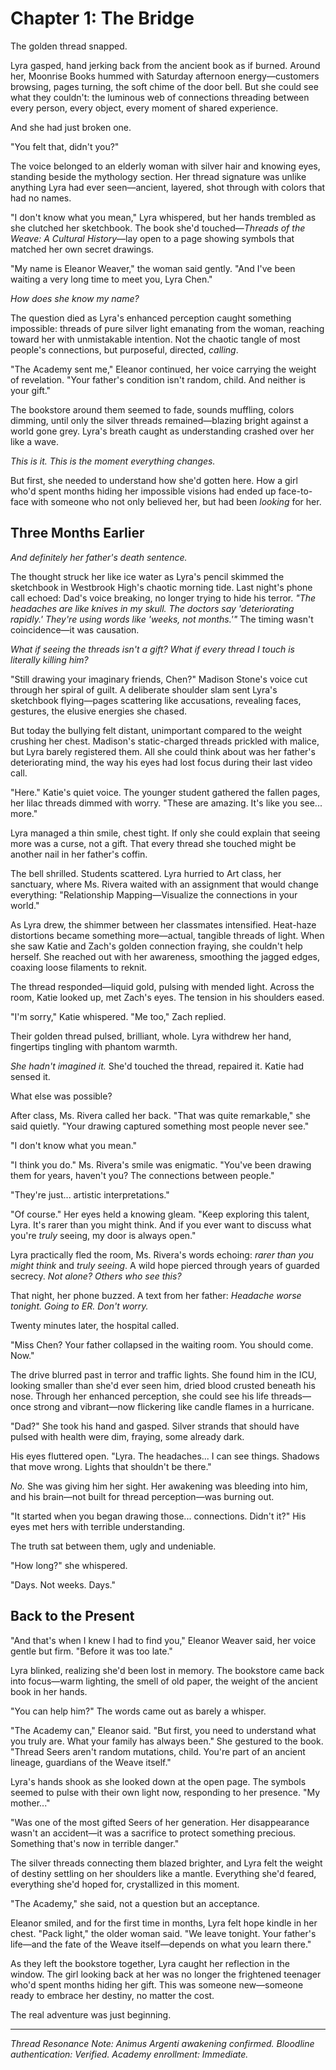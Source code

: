 # Chapter 1: The Bridge

The golden thread snapped.

Lyra gasped, hand jerking back from the ancient book as if burned. Around her, Moonrise Books hummed with Saturday afternoon energy—customers browsing, pages turning, the soft chime of the door bell. But she could see what they couldn't: the luminous web of connections threading between every person, every object, every moment of shared experience.

And she had just broken one.

"You felt that, didn't you?"

The voice belonged to an elderly woman with silver hair and knowing eyes, standing beside the mythology section. Her thread signature was unlike anything Lyra had ever seen—ancient, layered, shot through with colors that had no names.

"I don't know what you mean," Lyra whispered, but her hands trembled as she clutched her sketchbook. The book she'd touched—*Threads of the Weave: A Cultural History*—lay open to a page showing symbols that matched her own secret drawings.

"My name is Eleanor Weaver," the woman said gently. "And I've been waiting a very long time to meet you, Lyra Chen."

*How does she know my name?*

The question died as Lyra's enhanced perception caught something impossible: threads of pure silver light emanating from the woman, reaching toward her with unmistakable intention. Not the chaotic tangle of most people's connections, but purposeful, directed, *calling*.

"The Academy sent me," Eleanor continued, her voice carrying the weight of revelation. "Your father's condition isn't random, child. And neither is your gift."

The bookstore around them seemed to fade, sounds muffling, colors dimming, until only the silver threads remained—blazing bright against a world gone grey. Lyra's breath caught as understanding crashed over her like a wave.

*This is it. This is the moment everything changes.*

But first, she needed to understand how she'd gotten here. How a girl who'd spent months hiding her impossible visions had ended up face-to-face with someone who not only believed her, but had been *looking* for her.

## Three Months Earlier

*And definitely her father's death sentence.*

The thought struck her like ice water as Lyra's pencil skimmed the sketchbook in Westbrook High's chaotic morning tide. Last night's phone call echoed: Dad's voice breaking, no longer trying to hide his terror. *"The headaches are like knives in my skull. The doctors say 'deteriorating rapidly.' They're using words like 'weeks, not months.'"* The timing wasn't coincidence—it was causation.

*What if seeing the threads isn't a gift? What if every thread I touch is literally killing him?*

"Still drawing your imaginary friends, Chen?" Madison Stone's voice cut through her spiral of guilt. A deliberate shoulder slam sent Lyra's sketchbook flying—pages scattering like accusations, revealing faces, gestures, the elusive energies she chased.

But today the bullying felt distant, unimportant compared to the weight crushing her chest. Madison's static-charged threads prickled with malice, but Lyra barely registered them. All she could think about was her father's deteriorating mind, the way his eyes had lost focus during their last video call.

"Here." Katie's quiet voice. The younger student gathered the fallen pages, her lilac threads dimmed with worry. "These are amazing. It's like you see... more."

Lyra managed a thin smile, chest tight. If only she could explain that seeing more was a curse, not a gift. That every thread she touched might be another nail in her father's coffin.

The bell shrilled. Students scattered. Lyra hurried to Art class, her sanctuary, where Ms. Rivera waited with an assignment that would change everything: "Relationship Mapping—Visualize the connections in your world."

As Lyra drew, the shimmer between her classmates intensified. Heat-haze distortions became something more—actual, tangible threads of light. When she saw Katie and Zach's golden connection fraying, she couldn't help herself. She reached out with her awareness, smoothing the jagged edges, coaxing loose filaments to reknit.

The thread responded—liquid gold, pulsing with mended light. Across the room, Katie looked up, met Zach's eyes. The tension in his shoulders eased.

"I'm sorry," Katie whispered.
"Me too," Zach replied.

Their golden thread pulsed, brilliant, whole. Lyra withdrew her hand, fingertips tingling with phantom warmth.

*She hadn't imagined it.* She'd touched the thread, repaired it. Katie had sensed it.

What else was possible?

After class, Ms. Rivera called her back. "That was quite remarkable," she said quietly. "Your drawing captured something most people never see."

"I don't know what you mean."

"I think you do." Ms. Rivera's smile was enigmatic. "You've been drawing them for years, haven't you? The connections between people."

"They're just... artistic interpretations."

"Of course." Her eyes held a knowing gleam. "Keep exploring this talent, Lyra. It's rarer than you might think. And if you ever want to discuss what you're *truly* seeing, my door is always open."

Lyra practically fled the room, Ms. Rivera's words echoing: *rarer than you might think* and *truly seeing*. A wild hope pierced through years of guarded secrecy. *Not alone? Others who see this?*

That night, her phone buzzed. A text from her father: *Headache worse tonight. Going to ER. Don't worry.*

Twenty minutes later, the hospital called.

"Miss Chen? Your father collapsed in the waiting room. You should come. Now."

The drive blurred past in terror and traffic lights. She found him in the ICU, looking smaller than she'd ever seen him, dried blood crusted beneath his nose. Through her enhanced perception, she could see his life threads—once strong and vibrant—now flickering like candle flames in a hurricane.

"Dad?" She took his hand and gasped. Silver strands that should have pulsed with health were dim, fraying, some already dark.

His eyes fluttered open. "Lyra. The headaches... I can see things. Shadows that move wrong. Lights that shouldn't be there."

*No.* She was giving him her sight. Her awakening was bleeding into him, and his brain—not built for thread perception—was burning out.

"It started when you began drawing those... connections. Didn't it?" His eyes met hers with terrible understanding.

The truth sat between them, ugly and undeniable.

"How long?" she whispered.

"Days. Not weeks. Days."

## Back to the Present

"And that's when I knew I had to find you," Eleanor Weaver said, her voice gentle but firm. "Before it was too late."

Lyra blinked, realizing she'd been lost in memory. The bookstore came back into focus—warm lighting, the smell of old paper, the weight of the ancient book in her hands.

"You can help him?" The words came out as barely a whisper.

"The Academy can," Eleanor said. "But first, you need to understand what you truly are. What your family has always been." She gestured to the book. "Thread Seers aren't random mutations, child. You're part of an ancient lineage, guardians of the Weave itself."

Lyra's hands shook as she looked down at the open page. The symbols seemed to pulse with their own light now, responding to her presence. "My mother..."

"Was one of the most gifted Seers of her generation. Her disappearance wasn't an accident—it was a sacrifice to protect something precious. Something that's now in terrible danger."

The silver threads connecting them blazed brighter, and Lyra felt the weight of destiny settling on her shoulders like a mantle. Everything she'd feared, everything she'd hoped for, crystallized in this moment.

"The Academy," she said, not a question but an acceptance.

Eleanor smiled, and for the first time in months, Lyra felt hope kindle in her chest. "Pack light," the older woman said. "We leave tonight. Your father's life—and the fate of the Weave itself—depends on what you learn there."

As they left the bookstore together, Lyra caught her reflection in the window. The girl looking back at her was no longer the frightened teenager who'd spent months hiding her gift. This was someone new—someone ready to embrace her destiny, no matter the cost.

The real adventure was just beginning.

---

*Thread Resonance Note: Animus Argenti awakening confirmed. Bloodline authentication: Verified. Academy enrollment: Immediate.*
